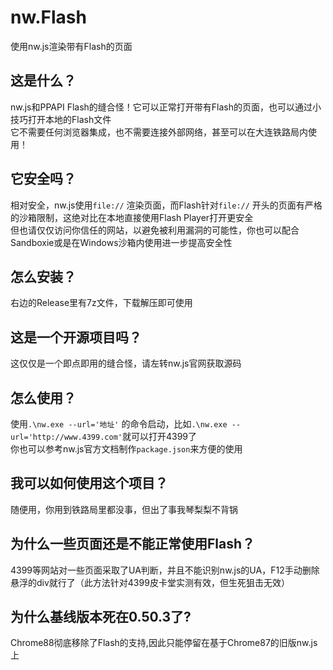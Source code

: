 # nw.Flash
使用nw.js渲染带有Flash的页面  
## 这是什么？  
nw.js和PPAPI Flash的缝合怪！它可以正常打开带有Flash的页面，也可以通过小技巧打开本地的Flash文件  
它不需要任何浏览器集成，也不需要连接外部网络，甚至可以在大连铁路局内使用！  
## 它安全吗？  
相对安全，nw.js使用`file://` 渲染页面，而Flash针对`file://` 开头的页面有严格的沙箱限制，这绝对比在本地直接使用Flash Player打开更安全  
但也请仅仅访问你信任的网站，以避免被利用漏洞的可能性，你也可以配合Sandboxie或是在Windows沙箱内使用进一步提高安全性  
## 怎么安装？  
右边的Release里有7z文件，下载解压即可使用  
## 这是一个开源项目吗？  
这仅仅是一个即点即用的缝合怪，请左转nw.js官网获取源码  
## 怎么使用？  
使用`.\nw.exe --url='地址'` 的命令启动，比如`.\nw.exe --url='http://www.4399.com'`就可以打开4399了  
你也可以参考nw.js官方文档制作`package.json`来方便的使用  
## 我可以如何使用这个项目？  
随便用，你用到铁路局里都没事，但出了事我琴梨梨不背锅  
## 为什么一些页面还是不能正常使用Flash？  
4399等网站对一些页面采取了UA判断，并且不能识别nw.js的UA，F12手动删除悬浮的div就行了（此方法针对4399皮卡堂实测有效，但生死狙击无效）  
## 为什么基线版本死在0.50.3了?  
Chrome88彻底移除了Flash的支持,因此只能停留在基于Chrome87的旧版nw.js上  
